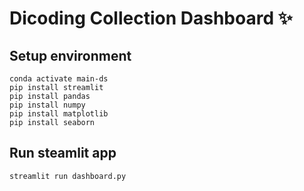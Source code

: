 # Dicoding Collection Dashboard ✨

## Setup environment
```
conda activate main-ds
pip install streamlit
pip install pandas
pip install numpy
pip install matplotlib
pip install seaborn
```

## Run steamlit app
```
streamlit run dashboard.py
```